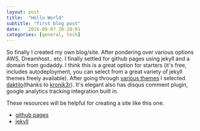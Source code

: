 ```yaml
---
layout: post
title:  "Hello World"
subtitle: "first blog post"
date:   2016-09-07 20:20:01
categories: [general, tech]
---
```


So finally I created my own blog/site.
After pondering over various options AWS, Dreamhost.. etc. 
I finally settled for github pages using jekyll and a domain from godaddy. I think this is a great option for starters (it's free, includes autodeployment, you can select from a great variety of jekyll themes freely available). After going through [various themes](http://jekyllthemes.org/) I selected [daktilo](http://daktilo.github.io/)(thanks to [kronik3r](https://github.com/kronik3r)). It's elegant also has disqus comment plugin, google analytics tracking integration built in.

These resources will be helpful for creating a site like this one.

- [github pages](http://goo.gl/AF0U0O)
- [jekyll](http://goo.gl/Zkqr02)


